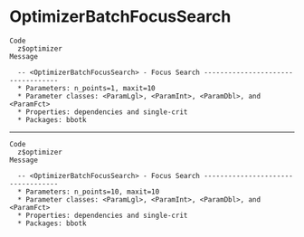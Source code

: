 # OptimizerBatchFocusSearch

    Code
      z$optimizer
    Message
      
      -- <OptimizerBatchFocusSearch> - Focus Search ----------------------------------
      * Parameters: n_points=1, maxit=10
      * Parameter classes: <ParamLgl>, <ParamInt>, <ParamDbl>, and <ParamFct>
      * Properties: dependencies and single-crit
      * Packages: bbotk

---

    Code
      z$optimizer
    Message
      
      -- <OptimizerBatchFocusSearch> - Focus Search ----------------------------------
      * Parameters: n_points=10, maxit=10
      * Parameter classes: <ParamLgl>, <ParamInt>, <ParamDbl>, and <ParamFct>
      * Properties: dependencies and single-crit
      * Packages: bbotk

